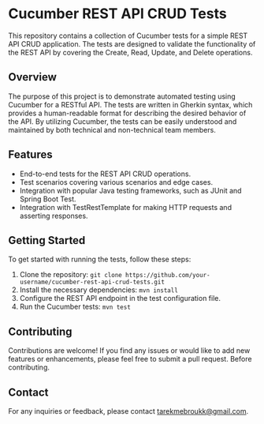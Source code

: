 # Cucumber REST API CRUD Tests

This repository contains a collection of Cucumber tests for a simple REST API CRUD application. The tests are designed to validate the functionality of the REST API by covering the Create, Read, Update, and Delete operations.

## Overview

The purpose of this project is to demonstrate automated testing using Cucumber for a RESTful API. The tests are written in Gherkin syntax, which provides a human-readable format for describing the desired behavior of the API. By utilizing Cucumber, the tests can be easily understood and maintained by both technical and non-technical team members.

## Features

- End-to-end tests for the REST API CRUD operations.
- Test scenarios covering various scenarios and edge cases.
- Integration with popular Java testing frameworks, such as JUnit and Spring Boot Test.
- Integration with TestRestTemplate for making HTTP requests and asserting responses.

## Getting Started

To get started with running the tests, follow these steps:

1. Clone the repository: `git clone https://github.com/your-username/cucumber-rest-api-crud-tests.git`
2. Install the necessary dependencies: `mvn install`
3. Configure the REST API endpoint in the test configuration file.
4. Run the Cucumber tests: `mvn test`

## Contributing

Contributions are welcome! If you find any issues or would like to add new features or enhancements, please feel free to submit a pull request. Before contributing.

## Contact

For any inquiries or feedback, please contact [tarekmebroukk@gmail.com](mailto:tarekmebroukk@gmail.com).

